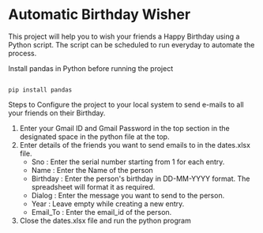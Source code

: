 # Automatic Birthday Wisher

This project will help you to wish your friends a Happy Birthday using a Python script. The script can be scheduled to run everyday to automate the process.


Install pandas in Python before running the project
```Shell

pip install pandas

```

Steps to Configure the project to your local system to send e-mails to all your friends on their Birthday.

1. Enter your Gmail ID and Gmail Password in the top section in the designated space in the python file at the top.
2. Enter details of the friends you want to send emails to in the dates.xlsx file. 
    - Sno : Enter the serial number starting from 1 for each entry.
    - Name : Enter the Name of the person 
    - Birthday : Enter the person's birthday in DD-MM-YYYY format. The spreadsheet will format it as required.
    - Dialog : Enter the message you want to send to the person.
    - Year : Leave empty while creating a new entry.
    - Email_To : Enter the email_id of the person.
3. Close the dates.xlsx file and run the python program
